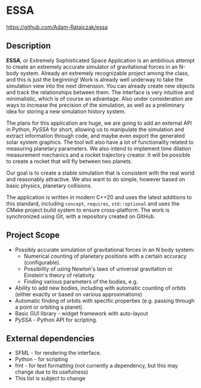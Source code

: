 # ESSA

https://github.com/Adam-Ratajczak/essa

## Description
**ESSA**, or Extremely Sophisticated Space Application is an ambitious attempt to create an extremely accurate simulator of gravitational forces in an N-body system. Already an extremely recognizable project among the class, and this is just the beginning! Work is already well underway to take the simulation view into the next dimension. You can already create new objects and track the relationships between them. The interface is very intuitive and minimalistic, which is of course an advantage. Also under consideration are ways to increase the precision of the simulation, as well as a preliminary idea for storing a new simulation history system.

The plans for this application are huge, we are going to add an external API in Python, *PySSA* for short, allowing us to manipulate the simulation and extract information through code, and maybe even export the generated solar system graphics. The tool will also have a lot of functionality related to measuring planetary parameters. We also intend to implement time dilation measurement mechanics and a rocket trajectory creator. It will be possible to create a rocket that will fly between two planets. 

Our goal is to create a stable simulation that is consistent with the real world and reasonably attractive. We also want to do simple, however based on basic physics, planetary collisions.

The application is written in modern C++20 and uses the latest additions to this standard, including `concept`, `requires`, `std::optional` and uses the CMake project build system to ensure cross-platform. The work is synchronized using Git, with a repository created on GitHub.

## Project Scope
* Possibly accurate simulation of gravitational forces in an N body system:
    * Numerical counting of planetary positions with a certain accuracy (configurable).
    * Possibility of using Newton's laws of universal gravitation or Einstein's theory of relativity.
    * Finding various parameters of the bodies, e.g. 
* Ability to add new bodies, including with automatic counting of orbits (either exactly or based on various approximations)
* Automatic finding of orbits with specific properties (e.g. passing through a point or orbiting a planet).
* Basic GUI library - widget framework with auto-layout
* *PySSA* - Python API for scripting.

## External dependencies
* SFML - for rendering the interface.
* Python - for scripting
* fmt - for text formatting (not currently a dependency, but this may change due to its usefulness)
* This list is subject to change